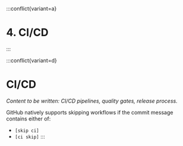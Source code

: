 
:::conflict{variant=a}
# 4. CI/CD
:::

:::conflict{variant=d}
# CI/CD

*Content to be written: CI/CD pipelines, quality gates, release process.*

GitHub natively supports skipping workflows if the commit message contains either of:
- `[skip ci]`
- `[ci skip]`
:::
